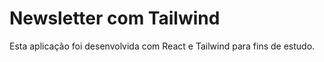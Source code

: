 # Newsletter com Tailwind

Esta aplicação foi desenvolvida com React e Tailwind para fins de estudo.

